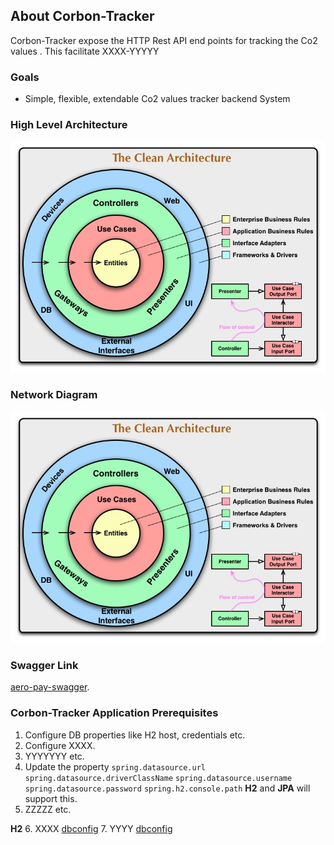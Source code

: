 ## About Corbon-Tracker
Corbon-Tracker expose the HTTP Rest API end points for tracking the Co2 values .
This facilitate XXXX-YYYYY

### Goals
* Simple, flexible, extendable Co2 values tracker backend System

### High Level Architecture

![Hight Level Architecture](./docs/images/CleanArchitecture.jpg)


### Network Diagram

![Network Diagram](./docs/images/CleanArchitecture.jpg)

### Swagger Link 
[aero-pay-swagger](https://xxyyy/).

### Corbon-Tracker Application Prerequisites

1. Configure DB properties like H2 host, credentials etc.
2. Configure XXXX.
3. YYYYYYY etc. 
4. Update the property `spring.datasource.url` `spring.datasource.driverClassName` `spring.datasource.username` `spring.datasource.password` `spring.h2.console.path`  **H2** and **JPA** will support this.
5. ZZZZZ etc. 

**H2**
6. XXXX [dbconfig](./docs/images/CleanArchitecture.jpg) 
7. YYYY [dbconfig](./docs/images/CleanArchitecture.jpg)   
